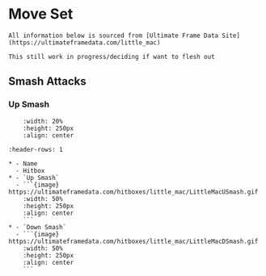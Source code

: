 # Move Set

```{note}
All information below is sourced from [Ultimate Frame Data Site](https://ultimateframedata.com/little_mac)
```

```{warning}
This still work in progress/deciding if want to flesh out
```

## Smash Attacks

### Up Smash

```{image} https://ultimateframedata.com/hitboxes/little_mac/LittleMacUSmash.gif
    :width: 20%
    :height: 250px
    :align: center
```

````{list-table}
:header-rows: 1

* - Name
  - Hitbox
* - `Up Smash`
  - ```{image} https://ultimateframedata.com/hitboxes/little_mac/LittleMacUSmash.gif
    :width: 50%
    :height: 250px
    :align: center
    ```
* - `Down Smash`
  - ```{image} https://ultimateframedata.com/hitboxes/little_mac/LittleMacDSmash.gif
    :width: 50%
    :height: 250px
    :align: center
    ```
````

